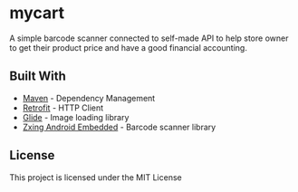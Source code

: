 # mycart

A simple barcode scanner connected to self-made API to help store owner to get their product price and have a good financial accounting.

## Built With


* [Maven](https://maven.apache.org/) - Dependency Management
* [Retrofit](https://square.github.io/retrofit/) - HTTP Client
* [Glide](https://github.com/bumptech/glide) - Image loading library
* [Zxing Android Embedded](https://github.com/journeyapps/zxing-android-embedded) - Barcode scanner library

## License

This project is licensed under the MIT License

